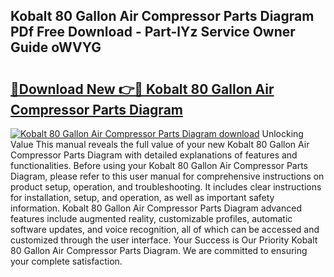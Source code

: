## Kobalt 80 Gallon Air Compressor Parts Diagram PDf Free Download - Part-lYz Service Owner Guide oWVYG

# <h2><a href="http://dfou172.blite.top/?on=Kobalt+80+Gallon+Air+Compressor+Parts+Diagram">🔗Download New 👉🔴 Kobalt 80 Gallon Air Compressor Parts Diagram</a></h2>

[![Kobalt 80 Gallon Air Compressor Parts Diagram download](https://i.imgur.com/lujVjoI.png)](http://dfou172.blite.top/?on=Kobalt+80+Gallon+Air+Compressor+Parts+Diagram)
Unlocking Value This manual reveals the full value of your new Kobalt 80 Gallon Air Compressor Parts Diagram with detailed explanations of features and functionalities. Before using your Kobalt 80 Gallon Air Compressor Parts Diagram, please refer to this user manual for comprehensive instructions on product setup, operation, and troubleshooting. It includes clear instructions for installation, setup, and operation, as well as important safety information. Kobalt 80 Gallon Air Compressor Parts Diagram advanced features include augmented reality, customizable profiles, automatic software updates, and voice recognition, all of which can be accessed and customized through the user interface. Your Success is Our Priority Kobalt 80 Gallon Air Compressor Parts Diagram. We are committed to ensuring your complete satisfaction.
